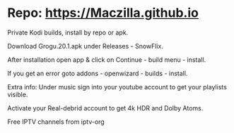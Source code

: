 # Repo: https://Maczilla.github.io
Private Kodi builds, install by repo or apk.

Download Grogu.20.1.apk under Releases - SnowFlix.

After installation open app & click on Continue - build menu - install.

If you get an error goto addons - openwizard - builds - install.





Extra info:
Under music sign into your youtube account to get your playlists visible.

Activate your Real-debrid account to get 4k HDR and Dolby Atoms.

Free IPTV channels from iptv-org
